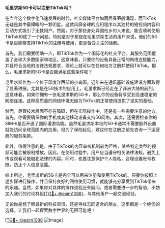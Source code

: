 **毛里求斯5G卡可以注册TikTok吗？**

在当今这个数字化飞速发展的时代，社交媒体平台如雨后春笋般涌现，而TikTok无疑是其中最耀眼的一颗明星。这款风靡全球的应用程序以其独特的短视频内容和互动方式吸引了无数用户。然而，对于那些身处异国他乡的人来说，能否顺利使用TikTok却成了一个问题。特别是对于那些在毛里求斯生活的用户来说，他们的5G卡是否能够支持TikTok的注册与使用，更是备受关注的话题。

首先，我们需要明确一点，即TikTok作为一个国际化的社交平台，其服务范围覆盖了全球大多数国家和地区。这意味着，只要你的设备具备正常的网络连接能力，并且符合当地的法律法规要求，理论上就可以在任何地方注册并使用TikTok。那么，毛里求斯的5G卡是否能满足这些条件呢？

毛里求斯作为一个位于印度洋西部的小岛国，近年来在通讯基础设施建设方面取得了显著进展。尤其是在5G技术的应用上，毛里求斯已经走在了非洲大陆的前列。这意味着，如果你拥有一张毛里求斯的5G卡，那么你的设备将享受到高速稳定的网络连接。这种高质量的网络环境无疑为TikTok的正常使用提供了坚实的基础。

然而，尽管技术层面不存在障碍，但在实际操作中，还是有一些需要注意的地方。首先，你需要确保你的手机或其他移动设备支持5G网络。其次，还需要检查你的SIM卡是否开通了国际漫游功能。虽然毛里求斯本地的5G卡通常不需要额外设置就能访问全球范围内的应用，但为了保险起见，建议你在注册之前先咨询一下运营商的服务条款。

此外，值得注意的是，由于TikTok的内容审核机制较为严格，某些特定类型的视频可能会被限制播放。因此，在使用过程中，用户应当遵守相关法律法规，避免上传或观看可能触犯法律的内容。同时，也要注意保护个人隐私，合理设置账号权限，防止个人信息泄露。

综上所述，毛里求斯的5G卡是完全可以用来注册和使用TikTok的。只要你按照上述步骤进行操作，并且保持良好的网络使用习惯，就能够充分享受到TikTok带来的乐趣。当然，如果你对具体的操作流程还有疑问，或者需要进一步的帮助，不妨加入我们的讨论群组[[TG💪+ @esim1088](https://t.me/s/esim1088)]，与其他用户一起交流经验。

无论你是想了解最新的科技资讯，还是寻找志同道合的朋友，这里都是一个绝佳的选择。让我们一起探索数字世界的无限可能吧！

[[TG💪+ @esim1088](https://t.me/s/esim1088) ![Image](https://i.postimg.cc/4NQfJmqS/Snipaste-2025-05-13-00-14-12.png)]